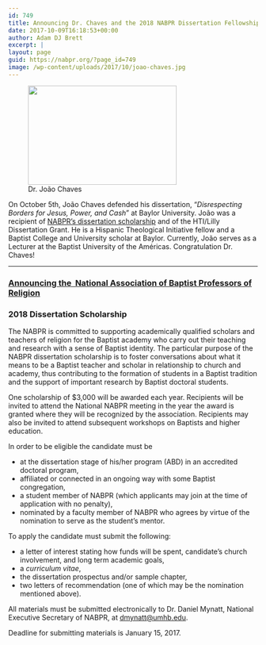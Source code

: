 ```yaml
---
id: 749
title: Announcing Dr. Chaves and the 2018 NABPR Dissertation Fellowship
date: 2017-10-09T16:18:53+00:00
author: Adam DJ Brett
excerpt: |
layout: page
guid: https://nabpr.org/?page_id=749
image: /wp-content/uploads/2017/10/joao-chaves.jpg
---
```

<figure id="attachment_750" aria-describedby="caption-attachment-750" style="width: 300px" class="wp-caption alignleft"><img class="size-medium wp-image-750" src="http://3.83.244.150/wp-content/uploads/2017/10/joao-chaves-300x200.jpg" alt="" width="300" height="200" srcset="http://3.83.244.150/wp-content/uploads/2017/10/joao-chaves-300x200.jpg 300w, http://3.83.244.150/wp-content/uploads/2017/10/joao-chaves-768x512.jpg 768w, http://3.83.244.150/wp-content/uploads/2017/10/joao-chaves.jpg 960w" sizes="(max-width: 300px) 100vw, 300px" /><figcaption id="caption-attachment-750" class="wp-caption-text">Dr. João Chaves</figcaption></figure>

On October 5th, João Chaves defended his dissertation, &#8220;_Disrespecting Borders for Jesus, Power, and Cash_” at Baylor University. João was a recipient of [NABPR’s dissertation scholarship](https://nabpr.org/disssertation/) and of the HTI/Lilly Dissertation Grant. He is a Hispanic Theological Initiative fellow and a Baptist College and University scholar at Baylor. Currently, João serves as a Lecturer at the Baptist University of the Américas. Congratulation Dr. Chaves!

* * *

### [**Announcing the  National Association of Baptist Professors of Religion**](https://nabpr.org/disssertation/)

### **2018 Dissertation Scholarship**

The NABPR is committed to supporting academically qualified scholars and teachers of religion for the Baptist academy who carry out their teaching and research with a sense of Baptist identity. The particular purpose of the NABPR dissertation scholarship is to foster conversations about what it means to be a Baptist teacher and scholar in relationship to church and academy, thus contributing to the formation of students in a Baptist tradition and the support of important research by Baptist doctoral students.

One scholarship of $3,000 will be awarded each year. Recipients will be invited to attend the National NABPR meeting in the year the award is granted where they will be recognized by the association. Recipients may also be invited to attend subsequent workshops on Baptists and higher education.

In order to be eligible the candidate must be

  * at the dissertation stage of his/her program (ABD) in an accredited doctoral program,
  * affiliated or connected in an ongoing way with some Baptist congregation,
  * a student member of NABPR (which applicants may join at the time of application with no penalty),
  * nominated by a faculty member of NABPR who agrees by virtue of the nomination to serve as the student’s mentor.

To apply the candidate must submit the following:

  * a letter of interest stating how funds will be spent, candidate’s church involvement, and long term academic goals,
  * a _curriculum vitae_,
  * the dissertation prospectus and/or sample chapter,
  * two letters of recommendation (one of which may be the nomination mentioned above).

All materials must be submitted electronically to Dr. Daniel Mynatt, National Executive Secretary of NABPR, at <dmynatt@umhb.edu>.

Deadline for submitting materials is January 15, 2017.
